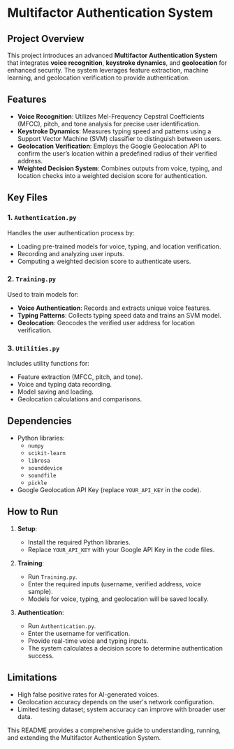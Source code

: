 # Multifactor Authentication System

## Project Overview
This project introduces an advanced **Multifactor Authentication System** that integrates **voice recognition**, **keystroke dynamics**, and **geolocation** for enhanced security. The system leverages feature extraction, machine learning, and geolocation verification to provide authentication.

## Features
- **Voice Recognition**: Utilizes Mel-Frequency Cepstral Coefficients (MFCC), pitch, and tone analysis for precise user identification.
- **Keystroke Dynamics**: Measures typing speed and patterns using a Support Vector Machine (SVM) classifier to distinguish between users.
- **Geolocation Verification**: Employs the Google Geolocation API to confirm the user’s location within a predefined radius of their verified address.
- **Weighted Decision System**: Combines outputs from voice, typing, and location checks into a weighted decision score for authentication.

## Key Files
### 1. `Authentication.py`
Handles the user authentication process by:
- Loading pre-trained models for voice, typing, and location verification.
- Recording and analyzing user inputs.
- Computing a weighted decision score to authenticate users.

### 2. `Training.py`
Used to train models for:
- **Voice Authentication**: Records and extracts unique voice features.
- **Typing Patterns**: Collects typing speed data and trains an SVM model.
- **Geolocation**: Geocodes the verified user address for location verification.

### 3. `Utilities.py`
Includes utility functions for:
- Feature extraction (MFCC, pitch, and tone).
- Voice and typing data recording.
- Model saving and loading.
- Geolocation calculations and comparisons.

## Dependencies
- Python libraries:
  - `numpy`
  - `scikit-learn`
  - `librosa`
  - `sounddevice`
  - `soundfile`
  - `pickle`
- Google Geolocation API Key (replace `YOUR_API_KEY` in the code).

## How to Run
1. **Setup**:
   - Install the required Python libraries.
   - Replace `YOUR_API_KEY` with your Google API Key in the code files.

2. **Training**:
   - Run `Training.py`.
   - Enter the required inputs (username, verified address, voice sample).
   - Models for voice, typing, and geolocation will be saved locally.

3. **Authentication**:
   - Run `Authentication.py`.
   - Enter the username for verification.
   - Provide real-time voice and typing inputs.
   - The system calculates a decision score to determine authentication success.

## Limitations
- High false positive rates for AI-generated voices.
- Geolocation accuracy depends on the user's network configuration.
- Limited testing dataset; system accuracy can improve with broader user data.



This README provides a comprehensive guide to understanding, running, and extending the Multifactor Authentication System.

